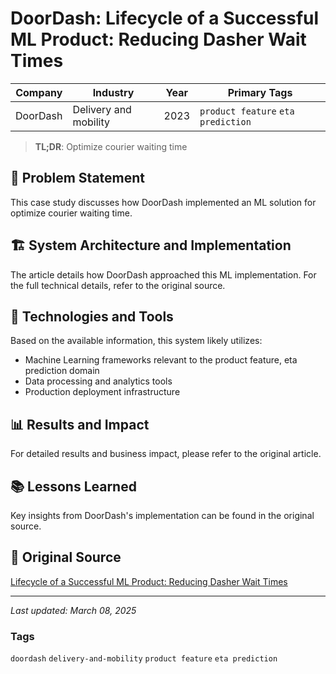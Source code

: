 # DoorDash: Lifecycle of a Successful ML Product: Reducing Dasher Wait Times

| Company | Industry | Year | Primary Tags | 
|---------|----------|------|--------------|
| DoorDash | Delivery and mobility | 2023 | `product feature` `eta prediction` |

> **TL;DR**: Optimize courier waiting time

## 📝 Problem Statement

This case study discusses how DoorDash implemented an ML solution for optimize courier waiting time.

## 🏗️ System Architecture and Implementation

The article details how DoorDash approached this ML implementation. For the full technical details, refer to the original source.

## 🔧 Technologies and Tools

Based on the available information, this system likely utilizes:

- Machine Learning frameworks relevant to the product feature, eta prediction domain
- Data processing and analytics tools
- Production deployment infrastructure

## 📊 Results and Impact

For detailed results and business impact, please refer to the original article.

## 📚 Lessons Learned

Key insights from DoorDash's implementation can be found in the original source.

## 🔗 Original Source

[Lifecycle of a Successful ML Product: Reducing Dasher Wait Times](https://doordash.engineering/2023/02/15/lifecycle-of-a-successful-ml-product-reducing-dasher-wait-times/)

---

*Last updated: March 08, 2025*

### Tags

`doordash` `delivery-and-mobility` `product feature` `eta prediction`
